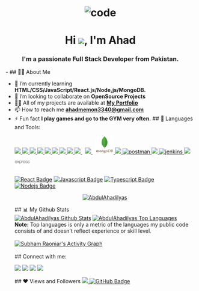 <h1 align="center">
<img align="center" alt="code" width="400" src="https://media.giphy.com/media/PI3QGKFN6XZUCMMqJm/giphy.gif" alt="">
  </h1>
<h1 align="center">Hi <img src="https://raw.githubusercontent.com/MartinHeinz/MartinHeinz/master/wave.gif" width="30px">, I'm Ahad</h1> <h3 align="center">I'm a passionate Full Stack Developer from Pakistan.</h3> 
 - ## 🙋‍♂️ About Me

- 🌱 I’m currently learning **HTML/CSS/JavaScript/React.js/Node,js/MongoDB.** 
- 👯 I’m looking to collaborate on **OpenSource Projects**
- 👨‍💻 All of my projects are available at **[My Portfolio](#)** 
- 📫 How to reach me **ahadmemon3340@gmail.com** 
- ⚡ Fun fact **I play games and go to the GYM very often.** ## 🚀 Languages and Tools: <p align="left"> <a href="https://www.java.com" target="_blank"> <img src="https://img.icons8.com/color/48/000000/java-coffee-cup-logo.png"/> </a> <a href="https://reactjs.org/" target="_blank"> <img src="https://img.icons8.com/color/48/000000/react-native.png"/> </a> <a href="https://spring.io/projects/spring-boot" target="_blank"> <img src="https://img.icons8.com/color/48/000000/spring-logo.png"/> </a> <a href="https://developer.mozilla.org/en-US/docs/Web/JavaScript" target="_blank"> <img src="https://img.icons8.com/color/48/000000/javascript.png"/> </a> <a href="https://www.w3.org/html/" target="_blank"> <img src="https://img.icons8.com/color/48/000000/html-5.png"/> </a> <a href="https://www.w3schools.com/css/" target="_blank"> <img src="https://img.icons8.com/color/48/000000/css3.png"/> </a> <a href="https://getbootstrap.com" target="_blank"> <img src="https://img.icons8.com/color/48/000000/bootstrap.png"/> </a> <a href="https://www.python.org" target="_blank"> <img src="https://img.icons8.com/color/48/000000/python.png"/> </a> <a style="padding-right:8px;" href="https://nodejs.org" target="_blank"> <img src="https://img.icons8.com/color/48/000000/nodejs.png"/> </a> <a style="padding-right:8px;" href="https://www.mysql.com/" target="_blank"> <img src="https://img.icons8.com/fluent/50/000000/mysql-logo.png"/> </a> <a href="https://www.mongodb.com/" target="_blank"> <img src="https://raw.githubusercontent.com/devicons/devicon/master/icons/mongodb/mongodb-original-wordmark.svg" alt="mongodb" width="48" height="48"/> </a> <a href="https://firebase.google.com/" target="_blank"> <img src="https://img.icons8.com/color/48/000000/firebase.png"/> </a> <a href="https://postman.com" target="_blank"> <img src="https://www.vectorlogo.zone/logos/getpostman/getpostman-icon.svg" alt="postman" width="45" height="45"/> </a> <a href="https://git-scm.com/" target="_blank"> <img src="https://img.icons8.com/color/48/000000/git.png"/> </a> <a href="https://www.jenkins.io" target="_blank"> <img src="https://www.vectorlogo.zone/logos/jenkins/jenkins-icon.svg" alt="jenkins" width="48" height="48"/> </a> <a href="https://redux.js.org" target="_blank"> <img src="https://img.icons8.com/color/48/000000/redux.png"/> </a> <a href="https://expressjs.com" target="_blank"> <img src="https://raw.githubusercontent.com/devicons/devicon/master/icons/express/express-original-wordmark.svg" alt="express" width="40" height="40"/> </a> </p> [![React Badge](https://img.shields.io/badge/-React-61DBFB?style=for-the-badge&labelColor=black&logo=react&logoColor=61DBFB)](#)  [![Javascript Badge](https://img.shields.io/badge/-Javascript-F0DB4F?style=for-the-badge&labelColor=black&logo=javascript&logoColor=F0DB4F)](#) [![Typescript Badge](https://img.shields.io/badge/-Typescript-007acc?style=for-the-badge&labelColor=black&logo=typescript&logoColor=007acc)](#) [![Nodejs Badge](https://img.shields.io/badge/-Nodejs-3C873A?style=for-the-badge&labelColor=black&logo=node.js&logoColor=3C873A)](#) <br/> <p align="center"> <a href="https://github.com/AbdulAhadilyas/github-readme-streak-stats"> <img title="🔥 Get streak stats for your profile at git.io/streak-stats" alt="AbdulAhadilyas" src="https://github-readme-streak-stats.herokuapp.com/?user=AbdulAhadilyas&theme=black-ice&hide_border=true&stroke=0000&background=060A0CD0"/> </a> </p> ## 📊 My Github Stats <br/> <a href="https://github.com/AbdulAhadilyas/github-readme-stats"><img alt="AbdulAhadilyas Github Stats" src="https://github-readme-stats.vercel.app/api?username=AbdulAhadilyas&show_icons=true&count_private=true&theme=react&hide_border=true&bg_color=0D1117" /></a> <a href="https://github.com/AbdulAhadilyas/github-readme-stats"><img alt="AbdulAhadilyas Top Languages" src="https://github-readme-stats.vercel.app/api/top-langs/?username=AbdulAhadilyas&langs_count=8&count_private=true&layout=compact&theme=react&hide_border=true&bg_color=0D1117" /></a> <br/> <b>Note:</b> Top languages is only a metric of the languages my public code consists of and doesn't reflect experience or skill level. <br/> <br/> <a href="https://github.com/AbdulAhadilyas/github-readme-activity-graph"><img alt="Subham Raoniar's Activity Graph" src="https://activity-graph.herokuapp.com/graph?username=AbdulAhadilyas&bg_color=0D1117&color=5BCDEC&line=5BCDEC&point=FFFFFF&hide_border=true" /></a> <br/> <br/> ## Connect with me: <p align="left"> <a href = "#"><img src="https://img.icons8.com/fluent/48/000000/linkedin.png"/></a> <a href = "#"><img src="https://img.icons8.com/fluent/48/000000/twitter.png"/></a> <a href = "#"><img src="https://img.icons8.com/fluent/48/000000/instagram-new.png"/></a> <a href = "#"><img src="https://img.icons8.com/color/48/000000/youtube-play.png"/></a> </p> ## ❤ Views and Followers <a href="https://github.com/Meghna-DAS/github-profile-views-counter"> <img src="https://komarev.com/ghpvc/?username=AbdulAhadilyas"> </a> <a href="https://github.com/AbdulAhadilyas?tab=followers"><img src="https://img.shields.io/github/followers/AbdulAhadilyas?label=Followers&style=social" alt="GitHub Badge"></a>
